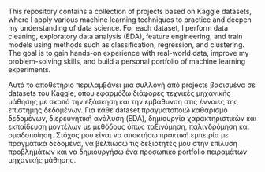 This repository contains a collection of projects based on Kaggle datasets, where I apply various machine learning techniques to practice and deepen my understanding of data science. For each dataset, I perform data cleaning, exploratory data analysis (EDA), feature engineering, and train models using methods such as classification, regression, and clustering. The goal is to gain hands-on experience with real-world data, improve my problem-solving skills, and build a personal portfolio of machine learning experiments.



Αυτό το αποθετήριο περιλαμβάνει μια συλλογή από projects βασισμένα σε datasets του Kaggle, όπου εφαρμόζω διάφορες τεχνικές μηχανικής μάθησης με σκοπό την εξάσκηση και την εμβάθυνση στις έννοιες της επιστήμης δεδομένων. Για κάθε dataset πραγματοποιώ καθαρισμό δεδομένων, διερευνητική ανάλυση (EDA), δημιουργία χαρακτηριστικών και εκπαίδευση μοντέλων με μεθόδους όπως ταξινόμηση, παλινδρόμηση και ομαδοποίηση. Στόχος μου είναι να αποκτήσω πρακτική εμπειρία με πραγματικά δεδομένα, να βελτιώσω τις δεξιότητές μου στην επίλυση προβλημάτων και να δημιουργήσω ένα προσωπικό portfolio πειραμάτων μηχανικής μάθησης.
